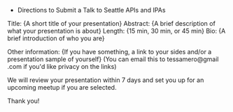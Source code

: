 * Directions to Submit a Talk to Seattle APIs and IPAs

Title: {A short title of your presentation}
Abstract: {A brief description of what your presentation is about}
Length: {15 min, 30 min, or 45 min}
Bio: {A brief introduction of who you are}

Other information: {If you have something, a link to your sides and/or a presentation sample of yourself} (You can email this to tessamero@gmail .com if you'd like privacy on the links)

We will review your presentation within 7 days and set you up for an upcoming meetup if you are selected.

Thank you!
